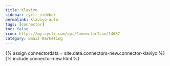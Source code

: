 ```yaml
---
title: Klaviyo
sidebar: cyclr_sidebar
permalink: klaviyo-auto
tags: [connector]
toc: false
icon: https://my.cyclr.com/api/ConnectorIcon/14687
category: Email Marketing
---
```

{% assign connectordata = site.data.connectors-new.connector-klaviyo %}
{% include connector-new.html %}	